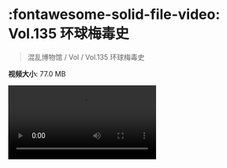 # :fontawesome-solid-file-video: Vol.135 环球梅毒史

> 混乱博物馆 / Vol / Vol.135 环球梅毒史

**视频大小**: 77.0 MB

<div class="video"><video src="https://file.hsyhx.top/archive/混乱博物馆/Vol/135.mp4" controls preload>🤔 您的浏览器不支持 video 标签</video></div>